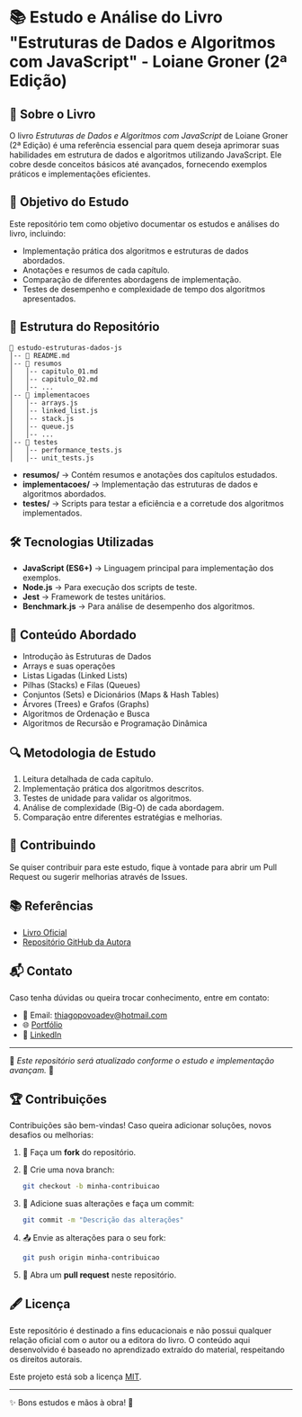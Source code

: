 # 📚 Estudo e Análise do Livro "Estruturas de Dados e Algoritmos com JavaScript" - Loiane Groner (2ª Edição)

## 📖 Sobre o Livro

O livro *Estruturas de Dados e Algoritmos com JavaScript* de Loiane Groner (2ª Edição) é uma referência essencial para quem deseja aprimorar suas habilidades em estrutura de dados e algoritmos utilizando JavaScript. Ele cobre desde conceitos básicos até avançados, fornecendo exemplos práticos e implementações eficientes.

## 🎯 Objetivo do Estudo

Este repositório tem como objetivo documentar os estudos e análises do livro, incluindo:

- Implementação prática dos algoritmos e estruturas de dados abordados.
- Anotações e resumos de cada capítulo.
- Comparação de diferentes abordagens de implementação.
- Testes de desempenho e complexidade de tempo dos algoritmos apresentados.

## 📂 Estrutura do Repositório

```
📂 estudo-estruturas-dados-js
│-- 📜 README.md
│-- 📂 resumos
│   │-- capitulo_01.md
│   │-- capitulo_02.md
│   │-- ...
│-- 📂 implementacoes
│   │-- arrays.js
│   │-- linked_list.js
│   │-- stack.js
│   │-- queue.js
│   │-- ...
│-- 📂 testes
│   │-- performance_tests.js
│   │-- unit_tests.js
```

- **resumos/** → Contém resumos e anotações dos capítulos estudados.
- **implementacoes/** → Implementação das estruturas de dados e algoritmos abordados.
- **testes/** → Scripts para testar a eficiência e a corretude dos algoritmos implementados.

## 🛠️ Tecnologias Utilizadas

- **JavaScript (ES6+)** → Linguagem principal para implementação dos exemplos.
- **Node.js** → Para execução dos scripts de teste.
- **Jest** → Framework de testes unitários.
- **Benchmark.js** → Para análise de desempenho dos algoritmos.

## 📌 Conteúdo Abordado

- Introdução às Estruturas de Dados
- Arrays e suas operações
- Listas Ligadas (Linked Lists)
- Pilhas (Stacks) e Filas (Queues)
- Conjuntos (Sets) e Dicionários (Maps & Hash Tables)
- Árvores (Trees) e Grafos (Graphs)
- Algoritmos de Ordenação e Busca
- Algoritmos de Recursão e Programação Dinâmica

## 🔍 Metodologia de Estudo

1. Leitura detalhada de cada capítulo.
2. Implementação prática dos algoritmos descritos.
3. Testes de unidade para validar os algoritmos.
4. Análise de complexidade (Big-O) de cada abordagem.
5. Comparação entre diferentes estratégias e melhorias.

## 🤝 Contribuindo

Se quiser contribuir para este estudo, fique à vontade para abrir um Pull Request ou sugerir melhorias através de Issues.

## 📚 Referências

- [Livro Oficial](https://www.amazon.com.br/Estruturas-Dados-Algoritmos-com-JavaScript/dp/8575226932)
- [Repositório GitHub da Autora](https://github.com/loiane/)

## 📬 Contato

Caso tenha dúvidas ou queira trocar conhecimento, entre em contato:

- 📧 Email: <thiagopovoadev@hotmail.com>
- 🌐 [Portfólio](https://devpovoa.github.io/My_Portfolio_Web/)
- 💼 [LinkedIn](https://www.linkedin.com/in/thiago-povoa-dev)

---

📌 *Este repositório será atualizado conforme o estudo e implementação avançam.* 🚀

## 🏆 Contribuições

Contribuições são bem-vindas! Caso queira adicionar soluções, novos desafios ou melhorias:

1. 🍴 Faça um **fork** do repositório.
2. 🌿 Crie uma nova branch:

   ```bash
   git checkout -b minha-contribuicao
   ```

3. 📝 Adicione suas alterações e faça um commit:

   ```bash
   git commit -m "Descrição das alterações"
   ```

4. 📤 Envie as alterações para o seu fork:

   ```bash
   git push origin minha-contribuicao
   ```

5. 🔀 Abra um **pull request** neste repositório.

## 🖋️ Licença

Este repositório é destinado a fins educacionais e não possui qualquer relação oficial com o autor ou a editora do livro. O conteúdo aqui desenvolvido é baseado no aprendizado extraído do material, respeitando os direitos autorais.

Este projeto está sob a licença [MIT](LICENSE).

---

✨ Bons estudos e mãos à obra! 🚀
